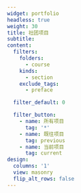 ```yaml
---
widget: portfolio
headless: true
weight: 30
title: 社团项目
subtitle:
content:
  filters:
    folders:
      - course
    kinds:
      - section
    exclude_tags:
      - preface

  filter_default: 0

  filter_button:
    - name: 所有项目
      tag: '*'
    - name: 既往项目
      tag: previous
    - name: 当前项目
      tag: current
design:
  columns: '1'
  view: masonry
  flip_alt_rows: false
---
```

